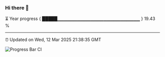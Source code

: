 ### Hi there 👋

⏳ Year progress { █████▁▁▁▁▁▁▁▁▁▁▁▁▁▁▁▁▁▁▁▁▁▁▁▁▁ } 19.43 %

---

⏰ Updated on Wed, 12 Mar 2025 21:38:35 GMT

![Progress Bar CI](https://github.com/IshwaranRudhara/GIT-ACTION/workflows/Progress%20Bar%20CI/badge.svg)
